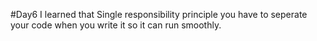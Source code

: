 #Day6
I learned that Single responsibility principle you have to seperate your code when you write it so it can run smoothly.
